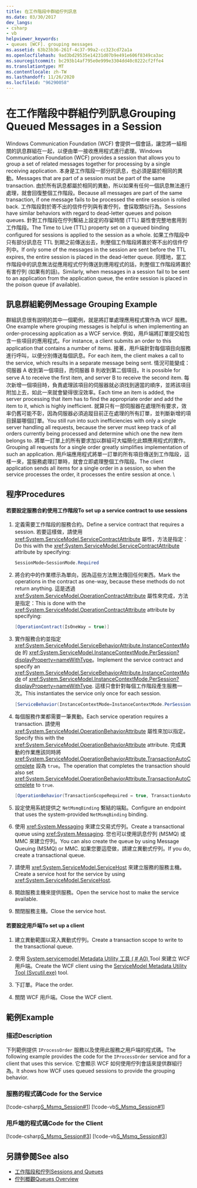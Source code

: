 ```yaml
---
title: 在工作階段中群組佇列訊息
ms.date: 03/30/2017
dev_langs:
- csharp
- vb
helpviewer_keywords:
- queues [WCF]. grouping messages
ms.assetid: 63b23b36-261f-4c37-99a2-cc323cd72a1a
ms.openlocfilehash: 9ad3bd29535e14231d07b9e491e606f8349ca3ac
ms.sourcegitcommit: bc293b14af795e0e999e3304dd40c0222cf2ffe4
ms.translationtype: MT
ms.contentlocale: zh-TW
ms.lasthandoff: 11/26/2020
ms.locfileid: "96290058"
---
```

# <a name="grouping-queued-messages-in-a-session"></a><span data-ttu-id="f1507-102">在工作階段中群組佇列訊息</span><span class="sxs-lookup"><span data-stu-id="f1507-102">Grouping Queued Messages in a Session</span></span>

<span data-ttu-id="f1507-103">Windows Communication Foundation (WCF) 會提供一個會話，讓您將一組相關的訊息群組在一起，以便由單一接收應用程式進行處理。</span><span class="sxs-lookup"><span data-stu-id="f1507-103">Windows Communication Foundation (WCF) provides a session that allows you to group a set of related messages together for processing by a single receiving application.</span></span> <span data-ttu-id="f1507-104">本身是工作階段一部分的訊息，也必須是屬於相同的異動。</span><span class="sxs-lookup"><span data-stu-id="f1507-104">Messages that are part of a session must be part of the same transaction.</span></span> <span data-ttu-id="f1507-105">由於所有訊息都屬於相同的異動，所以如果有任何一個訊息無法進行處理，就會回復整個工作階段。</span><span class="sxs-lookup"><span data-stu-id="f1507-105">Because all messages are part of the same transaction, if one message fails to be processed the entire session is rolled back.</span></span> <span data-ttu-id="f1507-106">工作階段對於寄不出的信件佇列與有害佇列，會採取類似行為。</span><span class="sxs-lookup"><span data-stu-id="f1507-106">Sessions have similar behaviors with regard to dead-letter queues and poison queues.</span></span> <span data-ttu-id="f1507-107">針對工作階段在佇列繫結上設定的存留時間 (TTL) 屬性會完整地套用到工作階段。</span><span class="sxs-lookup"><span data-stu-id="f1507-107">The Time to Live (TTL) property set on a queued binding configured for sessions is applied to the session as a whole.</span></span> <span data-ttu-id="f1507-108">如果工作階段中只有部分訊息在 TTL 到期之前傳送出去，則整個工作階段將置於寄不出的信件佇列中。</span><span class="sxs-lookup"><span data-stu-id="f1507-108">If only some of the messages in the session are sent before the TTL expires, the entire session is placed in the dead-letter queue.</span></span> <span data-ttu-id="f1507-109">同樣地，當工作階段中的訊息無法從應用程式佇列傳送到應用程式的話，則整個工作階段將置於有害佇列 (如果有的話)。</span><span class="sxs-lookup"><span data-stu-id="f1507-109">Similarly, when messages in a session fail to be sent to an application from the application queue, the entire session is placed in the poison queue (if available).</span></span>  
  
## <a name="message-grouping-example"></a><span data-ttu-id="f1507-110">訊息群組範例</span><span class="sxs-lookup"><span data-stu-id="f1507-110">Message Grouping Example</span></span>  

 <span data-ttu-id="f1507-111">群組訊息很有説明的其中一個範例，就是將訂單處理應用程式實作為 WCF 服務。</span><span class="sxs-lookup"><span data-stu-id="f1507-111">One example where grouping messages is helpful is when implementing an order-processing application as a WCF service.</span></span> <span data-ttu-id="f1507-112">例如，用戶端將訂單提交給包含一些項目的應用程式。</span><span class="sxs-lookup"><span data-stu-id="f1507-112">For instance, a client submits an order to this application that contains a number of items.</span></span> <span data-ttu-id="f1507-113">接著，用戶端針對每個項目向服務進行呼叫，以便分別傳送每個訊息。</span><span class="sxs-lookup"><span data-stu-id="f1507-113">For each item, the client makes a call to the service, which results in a separate message being sent.</span></span> <span data-ttu-id="f1507-114">情況可能變成：伺服器 A 收到第一個項目，而伺服器 B 則收到第二個項目。</span><span class="sxs-lookup"><span data-stu-id="f1507-114">It is possible for serve A to receive the first item, and server B to receive the second item.</span></span> <span data-ttu-id="f1507-115">每次新增一個項目時，負責處理該項目的伺服器就必須找到適當的順序，並將該項目附加上去，如此一來就會變得很沒效率。</span><span class="sxs-lookup"><span data-stu-id="f1507-115">Each time an item is added, the server processing that item has to find the appropriate order and add the item to it, which is highly inefficient.</span></span> <span data-ttu-id="f1507-116">就算只有一部伺服器在處理所有要求，效率仍舊可能不彰，因為伺服器必須追蹤目前正在處理的所有訂單，並判斷新增的項目歸屬哪個訂單。</span><span class="sxs-lookup"><span data-stu-id="f1507-116">You still run into such inefficiencies with only a single server handling all requests, because the server must keep track of all orders currently being processed and determine which one the new item belongs to.</span></span> <span data-ttu-id="f1507-117">將單一訂單上的所有要求加以群組可大幅簡化此類應用程式的實作。</span><span class="sxs-lookup"><span data-stu-id="f1507-117">Grouping all requests for a single order greatly simplifies implementation of such an application.</span></span> <span data-ttu-id="f1507-118">用戶端應用程式將單一訂單的所有項目傳送到工作階段，這樣一來，當服務處理訂單時，就會立即處理整個工作階段。</span><span class="sxs-lookup"><span data-stu-id="f1507-118">The client application sends all items for a single order in a session, so when the service processes the order, it processes the entire session at once.</span></span> \  
  
## <a name="procedures"></a><span data-ttu-id="f1507-119">程序</span><span class="sxs-lookup"><span data-stu-id="f1507-119">Procedures</span></span>  
  
#### <a name="to-set-up-a-service-contract-to-use-sessions"></a><span data-ttu-id="f1507-120">若要設定服務合約使用工作階段</span><span class="sxs-lookup"><span data-stu-id="f1507-120">To set up a service contract to use sessions</span></span>  
  
1. <span data-ttu-id="f1507-121">定義需要工作階段的服務合約。</span><span class="sxs-lookup"><span data-stu-id="f1507-121">Define a service contract that requires a session.</span></span> <span data-ttu-id="f1507-122">若要這樣做，請使用 <xref:System.ServiceModel.ServiceContractAttribute> 屬性，方法是指定：</span><span class="sxs-lookup"><span data-stu-id="f1507-122">Do this with the <xref:System.ServiceModel.ServiceContractAttribute> attribute by specifying:</span></span>  
  
    ```csharp
    SessionMode=SessionMode.Required  
    ```  
  
2. <span data-ttu-id="f1507-123">將合約中的作業標示為單向，因為這些方法無法傳回任何東西。</span><span class="sxs-lookup"><span data-stu-id="f1507-123">Mark the operations in the contract as one-way, because these methods do not return anything.</span></span> <span data-ttu-id="f1507-124">這是透過 <xref:System.ServiceModel.OperationContractAttribute> 屬性來完成，方法是指定：</span><span class="sxs-lookup"><span data-stu-id="f1507-124">This is done with the <xref:System.ServiceModel.OperationContractAttribute> attribute by specifying:</span></span>  
  
    ```csharp  
    [OperationContract(IsOneWay = true)]  
    ```  
  
3. <span data-ttu-id="f1507-125">實作服務合約並指定 <xref:System.ServiceModel.ServiceBehaviorAttribute.InstanceContextMode> 的 <xref:System.ServiceModel.InstanceContextMode.PerSession?displayProperty=nameWithType>。</span><span class="sxs-lookup"><span data-stu-id="f1507-125">Implement the service contract and specify an <xref:System.ServiceModel.ServiceBehaviorAttribute.InstanceContextMode> of <xref:System.ServiceModel.InstanceContextMode.PerSession?displayProperty=nameWithType>.</span></span> <span data-ttu-id="f1507-126">這樣只會針對每個工作階段產生服務一次。</span><span class="sxs-lookup"><span data-stu-id="f1507-126">This instantiates the service only once for each session.</span></span>  
  
    ```csharp  
    [ServiceBehavior(InstanceContextMode=InstanceContextMode.PerSession)]  
    ```  
  
4. <span data-ttu-id="f1507-127">每個服務作業都需要一筆異動。</span><span class="sxs-lookup"><span data-stu-id="f1507-127">Each service operation requires a transaction.</span></span> <span data-ttu-id="f1507-128">請使用 <xref:System.ServiceModel.OperationBehaviorAttribute> 屬性來加以指定。</span><span class="sxs-lookup"><span data-stu-id="f1507-128">Specify this with the <xref:System.ServiceModel.OperationBehaviorAttribute> attribute.</span></span> <span data-ttu-id="f1507-129">完成異動的作業應該同時將 <xref:System.ServiceModel.OperationBehaviorAttribute.TransactionAutoComplete> 設為 `true`。</span><span class="sxs-lookup"><span data-stu-id="f1507-129">The operation that completes the transaction should also set <xref:System.ServiceModel.OperationBehaviorAttribute.TransactionAutoComplete> to `true`.</span></span>  
  
    ```csharp  
    [OperationBehavior(TransactionScopeRequired = true, TransactionAutoComplete = true)]
    ```  
  
5. <span data-ttu-id="f1507-130">設定使用系統提供之 `NetMsmqBinding` 繫結的端點。</span><span class="sxs-lookup"><span data-stu-id="f1507-130">Configure an endpoint that uses the system-provided `NetMsmqBinding` binding.</span></span>  
  
6. <span data-ttu-id="f1507-131">使用 <xref:System.Messaging> 來建立交易式佇列。</span><span class="sxs-lookup"><span data-stu-id="f1507-131">Create a transactional queue using <xref:System.Messaging>.</span></span> <span data-ttu-id="f1507-132">您也可以使用訊息佇列 (MSMQ) 或 MMC 來建立佇列。</span><span class="sxs-lookup"><span data-stu-id="f1507-132">You can also create the queue by using Message Queuing (MSMQ) or MMC.</span></span> <span data-ttu-id="f1507-133">如果您要這麼做，請建立異動式佇列。</span><span class="sxs-lookup"><span data-stu-id="f1507-133">If you do, create a transactional queue.</span></span>  
  
7. <span data-ttu-id="f1507-134">請使用 <xref:System.ServiceModel.ServiceHost> 來建立服務的服務主機。</span><span class="sxs-lookup"><span data-stu-id="f1507-134">Create a service host for the service by using <xref:System.ServiceModel.ServiceHost>.</span></span>  
  
8. <span data-ttu-id="f1507-135">開啟服務主機來提供服務。</span><span class="sxs-lookup"><span data-stu-id="f1507-135">Open the service host to make the service available.</span></span>  
  
9. <span data-ttu-id="f1507-136">關閉服務主機。</span><span class="sxs-lookup"><span data-stu-id="f1507-136">Close the service host.</span></span>  
  
#### <a name="to-set-up-a-client"></a><span data-ttu-id="f1507-137">若要設定用戶端</span><span class="sxs-lookup"><span data-stu-id="f1507-137">To set up a client</span></span>  
  
1. <span data-ttu-id="f1507-138">建立異動範圍以寫入異動式佇列。</span><span class="sxs-lookup"><span data-stu-id="f1507-138">Create a transaction scope to write to the transactional queue.</span></span>  
  
2. <span data-ttu-id="f1507-139">使用 [System.servicemodel Metadata Utility 工具 ( # A0) ](../servicemodel-metadata-utility-tool-svcutil-exe.md) Tool 來建立 WCF 用戶端。</span><span class="sxs-lookup"><span data-stu-id="f1507-139">Create the WCF client using the [ServiceModel Metadata Utility Tool (Svcutil.exe)](../servicemodel-metadata-utility-tool-svcutil-exe.md) tool.</span></span>  
  
3. <span data-ttu-id="f1507-140">下訂單。</span><span class="sxs-lookup"><span data-stu-id="f1507-140">Place the order.</span></span>  
  
4. <span data-ttu-id="f1507-141">關閉 WCF 用戶端。</span><span class="sxs-lookup"><span data-stu-id="f1507-141">Close the WCF client.</span></span>  
  
## <a name="example"></a><span data-ttu-id="f1507-142">範例</span><span class="sxs-lookup"><span data-stu-id="f1507-142">Example</span></span>  
  
### <a name="description"></a><span data-ttu-id="f1507-143">描述</span><span class="sxs-lookup"><span data-stu-id="f1507-143">Description</span></span>  

 <span data-ttu-id="f1507-144">下列範例提供 `IProcessOrder` 服務以及使用此服務之用戶端的程式碼。</span><span class="sxs-lookup"><span data-stu-id="f1507-144">The following example provides the code for the `IProcessOrder` service and for a client that uses this service.</span></span> <span data-ttu-id="f1507-145">它會顯示 WCF 如何使用佇列會話來提供群組行為。</span><span class="sxs-lookup"><span data-stu-id="f1507-145">It shows how WCF uses queued sessions to provide the grouping behavior.</span></span>  
  
### <a name="code-for-the-service"></a><span data-ttu-id="f1507-146">服務的程式碼</span><span class="sxs-lookup"><span data-stu-id="f1507-146">Code for the Service</span></span>  

 [!code-csharp[S_Msmq_Session#1](../../../../samples/snippets/csharp/VS_Snippets_CFX/s_msmq_session/cs/service.cs#1)]
 [!code-vb[S_Msmq_Session#1](../../../../samples/snippets/visualbasic/VS_Snippets_CFX/s_msmq_session/vb/service.vb#1)]  

### <a name="code-for-the-client"></a><span data-ttu-id="f1507-147">用戶端的程式碼</span><span class="sxs-lookup"><span data-stu-id="f1507-147">Code for the Client</span></span>  

 [!code-csharp[S_Msmq_Session#3](../../../../samples/snippets/csharp/VS_Snippets_CFX/s_msmq_session/cs/client.cs#3)]
 [!code-vb[S_Msmq_Session#3](../../../../samples/snippets/visualbasic/VS_Snippets_CFX/s_msmq_session/vb/client.vb#3)]  

## <a name="see-also"></a><span data-ttu-id="f1507-148">另請參閱</span><span class="sxs-lookup"><span data-stu-id="f1507-148">See also</span></span>

- [<span data-ttu-id="f1507-149">工作階段和佇列</span><span class="sxs-lookup"><span data-stu-id="f1507-149">Sessions and Queues</span></span>](../samples/sessions-and-queues.md)
- [<span data-ttu-id="f1507-150">佇列概觀</span><span class="sxs-lookup"><span data-stu-id="f1507-150">Queues Overview</span></span>](queues-overview.md)
